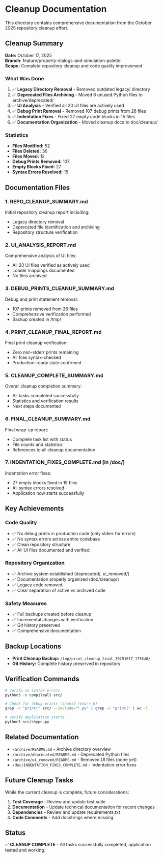 # Cleanup Documentation

This directory contains comprehensive documentation from the October 2025 repository cleanup effort.

## Cleanup Summary

**Date:** October 17, 2025  
**Branch:** feature/property-dialogs-and-simulation-palette  
**Scope:** Complete repository cleanup and code quality improvement

### What Was Done

1. ✅ **Legacy Directory Removal** - Removed outdated legacy/ directory
2. ✅ **Deprecated Files Archiving** - Moved 6 unused Python files to archive/deprecated/
3. ✅ **UI Analysis** - Verified all 20 UI files are actively used
4. ✅ **Debug Print Removal** - Removed 107 debug prints from 26 files
5. ✅ **Indentation Fixes** - Fixed 27 empty code blocks in 15 files
6. ✅ **Documentation Organization** - Moved cleanup docs to doc/cleanup/

### Statistics

- **Files Modified:** 52
- **Files Deleted:** 30
- **Files Moved:** 12
- **Debug Prints Removed:** 107
- **Empty Blocks Fixed:** 27
- **Syntax Errors Resolved:** 15

## Documentation Files

### 1. REPO_CLEANUP_SUMMARY.md
Initial repository cleanup report including:
- Legacy directory removal
- Deprecated file identification and archiving
- Repository structure verification

### 2. UI_ANALYSIS_REPORT.md
Comprehensive analysis of UI files:
- All 20 UI files verified as actively used
- Loader mappings documented
- No files archived

### 3. DEBUG_PRINTS_CLEANUP_SUMMARY.md
Debug and print statement removal:
- 107 prints removed from 26 files
- Comprehensive verification performed
- Backup created in /tmp/

### 4. PRINT_CLEANUP_FINAL_REPORT.md
Final print cleanup verification:
- Zero non-stderr prints remaining
- All files syntax-checked
- Production-ready state confirmed

### 5. CLEANUP_COMPLETE_SUMMARY.md
Overall cleanup completion summary:
- All tasks completed successfully
- Statistics and verification results
- Next steps documented

### 6. FINAL_CLEANUP_SUMMARY.md
Final wrap-up report:
- Complete task list with status
- File counts and statistics
- References to all cleanup documentation

### 7. INDENTATION_FIXES_COMPLETE.md (in /doc/)
Indentation error fixes:
- 27 empty blocks fixed in 15 files
- All syntax errors resolved
- Application now starts successfully

## Key Achievements

### Code Quality
- ✅ No debug prints in production code (only stderr for errors)
- ✅ No syntax errors across entire codebase
- ✅ Clean repository structure
- ✅ All UI files documented and verified

### Repository Organization
- ✅ Archive system established (deprecated/, ui_removed/)
- ✅ Documentation properly organized (doc/cleanup/)
- ✅ Legacy code removed
- ✅ Clear separation of active vs archived code

### Safety Measures
- ✅ Full backups created before cleanup
- ✅ Incremental changes with verification
- ✅ Git history preserved
- ✅ Comprehensive documentation

## Backup Locations

- **Print Cleanup Backup:** `/tmp/print_cleanup_final_20251017_173640/`
- **Git History:** Complete history preserved in repository

## Verification Commands

```bash
# Verify no syntax errors
python3 -m compileall src/

# Check for debug prints (should return 0)
grep -r "print(" src/ --include="*.py" | grep -v "print(" | wc -l

# Verify application starts
python3 src/shypn.py
```

## Related Documentation

- `/archive/README.md` - Archive directory overview
- `/archive/deprecated/README.md` - Deprecated Python files
- `/archive/ui_removed/README.md` - Removed UI files (none yet)
- `/doc/INDENTATION_FIXES_COMPLETE.md` - Indentation error fixes

## Future Cleanup Tasks

While the current cleanup is complete, future considerations:

1. **Test Coverage** - Review and update test suite
2. **Documentation** - Update technical documentation for recent changes
3. **Dependencies** - Review and update requirements.txt
4. **Code Comments** - Add docstrings where missing

## Status

✅ **CLEANUP COMPLETE** - All tasks successfully completed, application tested and working.
